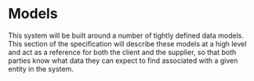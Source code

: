 # Models

This system will be built around a number of tightly defined data models. This section of the specification will describe these models at a high level and act as a reference for both the client and the supplier, so that both parties know what data they can expect to find associated with a given entity in the system.
